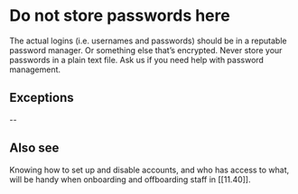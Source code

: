 # Do not store passwords here

The actual logins (i.e. usernames and passwords) should be in a reputable password manager. Or something else that’s encrypted. Never store your passwords in a plain text file. Ask us if you need help with password management.

## Exceptions

--

## Also see

Knowing how to set up and disable accounts, and who has access to what, will be handy when onboarding and offboarding staff in [[11.40]].


